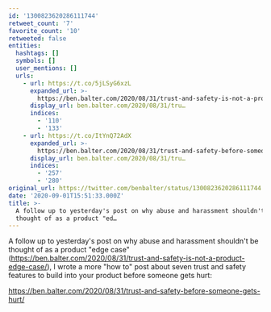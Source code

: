```yaml
---
id: '1300823620286111744'
retweet_count: '7'
favorite_count: '10'
retweeted: false
entities:
  hashtags: []
  symbols: []
  user_mentions: []
  urls:
    - url: https://t.co/5jLSyG6xzL
      expanded_url: >-
        https://ben.balter.com/2020/08/31/trust-and-safety-is-not-a-product-edge-case/
      display_url: ben.balter.com/2020/08/31/tru…
      indices:
        - '110'
        - '133'
    - url: https://t.co/ItYnQ72AdX
      expanded_url: >-
        https://ben.balter.com/2020/08/31/trust-and-safety-before-someone-gets-hurt/
      display_url: ben.balter.com/2020/08/31/tru…
      indices:
        - '257'
        - '280'
original_url: https://twitter.com/benbalter/status/1300823620286111744
date: '2020-09-01T15:51:33.000Z'
title: >-
  A follow up to yesterday's post on why abuse and harassment shouldn't be
  thought of as a product "ed…
---
```


A follow up to yesterday's post on why abuse and harassment shouldn't be thought of as a product "edge case" (https://ben.balter.com/2020/08/31/trust-and-safety-is-not-a-product-edge-case/), I wrote a more "how to" post about seven trust and safety features to build into your product before someone gets hurt:

https://ben.balter.com/2020/08/31/trust-and-safety-before-someone-gets-hurt/